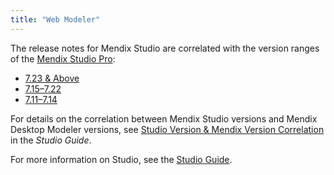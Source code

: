 ```yaml
---
title: "Web Modeler"
---
```


The release notes for Mendix Studio are correlated with the version ranges of the [Mendix Studio Pro](../desktop-modeler/index): 

* [7.23 & Above](7.23-and-above)
* [7.15–7.22](7.15-7.22)
* [7.11–7.14](7.11-7.14)

For details on the correlation between Mendix Studio versions and Mendix Desktop Modeler versions, see [Studio Version & Mendix Version Correlation](/studio/general-versions) in the *Studio Guide*.

For more information on Studio, see the [Studio Guide](/studio).

